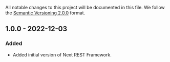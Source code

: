 All notable changes to this project will be documented in this file.
We follow the [Semantic Versioning 2.0.0](http://semver.org/) format.

## 1.0.0 - 2022-12-03

### Added

- Added initial version of Next REST Framework.

